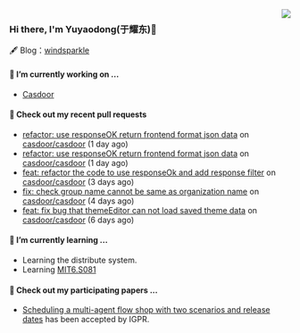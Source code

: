 <img align="right" src="https://github-readme-stats.vercel.app/api?username=leo220yuyaodog&show_icons=true&icon_color=805AD5&text_color=718096&bg_color=ffffff&hide_title=true" />

### Hi there, I'm Yuyaodong(于耀东)👋
🖋 Blog：[windsparkle](https://blog.windsparkle.top)
#### 🔭 I’m currently working on ...
- [Casdoor](https://github.com/casdoor)

#### 🔨 Check out my recent pull requests

- [refactor: use responseOK return frontend format json data](https://github.com/casdoor/casdoor/pull/2111) on [casdoor/casdoor](https://github.com/casdoor/casdoor) (1 day ago)
- [refactor: use responseOK return frontend format json data](https://github.com/casdoor/casdoor/pull/2107) on [casdoor/casdoor](https://github.com/casdoor/casdoor) (1 day ago)
- [feat: refactor the code to use responseOk and add response filter](https://github.com/casdoor/casdoor/pull/2098) on [casdoor/casdoor](https://github.com/casdoor/casdoor) (3 days ago)
- [fix: check group name cannot be same as organization name](https://github.com/casdoor/casdoor/pull/2090) on [casdoor/casdoor](https://github.com/casdoor/casdoor) (4 days ago)
- [feat: fix bug that themeEditor can not load saved theme data](https://github.com/casdoor/casdoor/pull/2085) on [casdoor/casdoor](https://github.com/casdoor/casdoor) (6 days ago)

#### 🌱 I’m currently learning ...
- Learning the distribute system.
- Learning [MIT6.S081](https://pdos.csail.mit.edu/6.828/2021/schedule.html)

#### 📜 Check out my participating papers ...
- [Scheduling a multi-agent flow shop with two scenarios and release dates](https://www.tandfonline.com/doi/full/10.1080/00207543.2023.2188646) has been accepted by IGPR.

